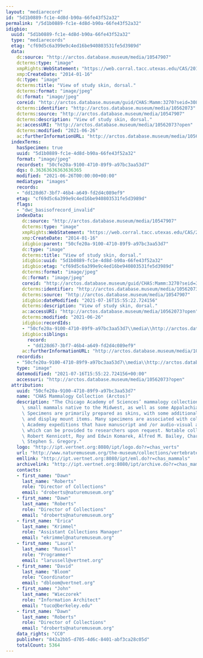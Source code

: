 ```yaml
---
layout: "mediarecord"
id: "5d1b0889-fc1e-4d8d-b90a-66fe43f52a32"
permalink: "/5d1b0889-fc1e-4d8d-b90a-66fe43f52a32"
idigbio:
  uuid: "5d1b0889-fc1e-4d8d-b90a-66fe43f52a32"
  type: "mediarecords"
  etag: "cf69d5c6a399e9c4ed16be940803531fe5d3989d"
  data:
    dc:source: "http://arctos.database.museum/media/10547907"
    dcterms:type: "image"
    xmpRights:WebStatement: "https://web.corral.tacc.utexas.edu/CAS/20161217-02/jpg/chas_mamm_3270.2.jpg"
    xmp:CreateDate: "2014-01-16"
    dc:type: "image"
    dcterms:title: "View of study skin, dorsal."
    dcterms:format: "image/jpeg"
    dc:format: "image/jpeg"
    coreid: "http://arctos.database.museum/guid/CHAS:Mamm:3270?seid=3087509"
    dcterms:identifier: "http://arctos.database.museum/media/10562073"
    dcterms:source: "http://arctos.database.museum/media/10547907"
    dcterms:description: "View of study skin, dorsal."
    ac:accessURI: "http://arctos.database.museum/media/10562073?open"
    dcterms:modified: "2021-06-26"
    ac:furtherInformationURL: "http://arctos.database.museum/media/10562073"
  indexTerms:
    hasSpecimen: true
    uuid: "5d1b0889-fc1e-4d8d-b90a-66fe43f52a32"
    format: "image/jpeg"
    recordset: "50cfe20a-9100-4710-89f9-a97bc3aa53d7"
    dqs: 0.36363636363636365
    modified: "2021-06-26T00:00:00+00:00"
    mediatype: "images"
    records:
    - "dd128d67-3bf7-46b4-a649-fd2d4c089ef9"
    etag: "cf69d5c6a399e9c4ed16be940803531fe5d3989d"
    flags:
    - "dwc_basisofrecord_invalid"
    indexData:
      dc:source: "http://arctos.database.museum/media/10547907"
      dcterms:type: "image"
      xmpRights:WebStatement: "https://web.corral.tacc.utexas.edu/CAS/20161217-02/jpg/chas_mamm_3270.2.jpg"
      xmp:CreateDate: "2014-01-16"
      idigbio:parent: "50cfe20a-9100-4710-89f9-a97bc3aa53d7"
      dc:type: "image"
      dcterms:title: "View of study skin, dorsal."
      idigbio:uuid: "5d1b0889-fc1e-4d8d-b90a-66fe43f52a32"
      idigbio:etag: "cf69d5c6a399e9c4ed16be940803531fe5d3989d"
      dcterms:format: "image/jpeg"
      dc:format: "image/jpeg"
      coreid: "http://arctos.database.museum/guid/CHAS:Mamm:3270?seid=3087509"
      dcterms:identifier: "http://arctos.database.museum/media/10562073"
      dcterms:source: "http://arctos.database.museum/media/10547907"
      idigbio:dateModified: "2021-07-16T15:55:22.724156"
      dcterms:description: "View of study skin, dorsal."
      ac:accessURI: "http://arctos.database.museum/media/10562073?open"
      dcterms:modified: "2021-06-26"
      idigbio:recordIds:
      - "50cfe20a-9100-4710-89f9-a97bc3aa53d7\\media\\http://arctos.database.museum/media/10562073"
      idigbio:siblings:
        record:
        - "dd128d67-3bf7-46b4-a649-fd2d4c089ef9"
      ac:furtherInformationURL: "http://arctos.database.museum/media/10562073"
    recordids:
    - "50cfe20a-9100-4710-89f9-a97bc3aa53d7\\media\\http://arctos.database.museum/media/10562073"
    type: "image"
    datemodified: "2021-07-16T15:55:22.724156+00:00"
    accessuri: "http://arctos.database.museum/media/10562073?open"
  attribution:
    uuid: "50cfe20a-9100-4710-89f9-a97bc3aa53d7"
    name: "CHAS Mammalogy Collection (Arctos)"
    description: "The Chicago Academy of Sciences’ mammalogy collection contains mostly\
      \ small mammals native to the Midwest, as well as some Appalachian species.\
      \ Specimens are primarily prepared as skins, with some additional osteological\
      \ and display mount items. Many specimens are associated with collectors or\
      \ Academy expeditions that have manuscript and /or audio-visual archival material,\
      \ which can be provided to researchers upon request. Notable collectors include\
      \ Robert Kennicott, Roy and Edwin Komarek, Alfred M. Bailey, Charles D. Brower,\
      \ Stephen S. Gregory."
    logo: "http://ipt.vertnet.org:8080/ipt/logo.do?r=chas_verts"
    url: "http://www.naturemuseum.org/the-museum/collections/vertebrates"
    emllink: "http://ipt.vertnet.org:8080/ipt/eml.do?r=chas_mammals"
    archivelink: "http://ipt.vertnet.org:8080/ipt/archive.do?r=chas_mammals"
    contacts:
    - first_name: "Dawn"
      last_name: "Roberts"
      role: "Director of Collections"
      email: "droberts@naturemuseum.org"
    - first_name: "Dawn"
      last_name: "Roberts"
      role: "Director of Collections"
      email: "droberts@naturemuseum.org"
    - first_name: "Erica"
      last_name: "Krimmel"
      role: "Assistant Collections Manager"
      email: "ekrimmel@naturemuseum.org"
    - first_name: "Laura"
      last_name: "Russell"
      role: "Programmer"
      email: "larussell@vertnet.org"
    - first_name: "David"
      last_name: "Bloom"
      role: "Coordinator"
      email: "dbloom@vertnet.org"
    - first_name: "John"
      last_name: "Wieczorek"
      role: "Information Architect"
      email: "tuco@berkeley.edu"
    - first_name: "Dawn"
      last_name: "Roberts"
      role: "Director of Collections"
      email: "droberts@naturemuseum.org"
    data_rights: "CC0"
    publisher: "842a2bb5-d705-4d6c-8401-abf3ca28c05d"
    totalCount: 5364
---
```


